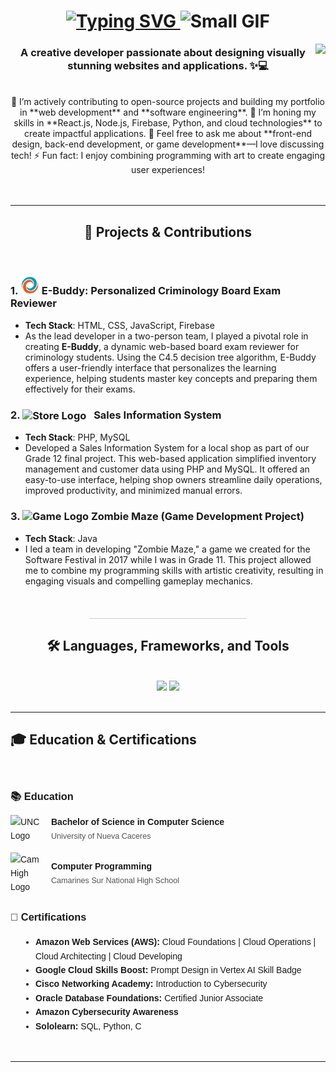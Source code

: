 <h1 align="center">
    <a href="https://git.io/typing-svg">
  <img src="https://readme-typing-svg.herokuapp.com?font=Space+Mono&size=25&duration=3000&pause=1000&color=11DAFF&center=true&width=590&height=100&lines=%F0%9F%91%8B+Hi%2C+I%E2%80%99m+Antonio+Abias+Jr.%2C;An+aspiring+Software+Engineer.;Let%E2%80%99s+connect+%E2%80%94+I%E2%80%99m+open+to+new+opportunities!&size=25&size=25&size=20" alt="Typing SVG" />
</a>
<img src="https://media2.giphy.com/media/kIqoOwOEurUpArjFkn/200w.gif" width="150" height="150" alt="Small GIF"/>
</h1>


<img align="right" src="https://visitor-badge.laobi.icu/badge?page_id=antonioabias.antonioabias" />


<h3 align="center">
  A creative developer passionate about designing visually stunning websites and applications. ✨💻
</h3>
<br/>



<div align="center">
  🔭 I’m actively contributing to open-source projects and building my portfolio in **web development** and **software engineering**.
  🌱 I’m honing my skills in **React.js, Node.js, Firebase, Python, and cloud technologies** to create impactful applications.
  💬 Feel free to ask me about **front-end design, back-end development, or game development**—I love discussing tech!
  ⚡ Fun fact: I enjoy combining programming with art to create engaging user experiences!
</div>
<br/>
<br/>
<hr/>



<h2 align="center">🎯 Projects & Contributions</h2>
<br/>
<div>
  
### 1. **<img src="e-buddy.png" alt="E-Buddy Logo" width="30" height="30"/> E-Buddy: Personalized Criminology Board Exam Reviewer**
  
- **Tech Stack**: HTML, CSS, JavaScript, Firebase
- As the lead developer in a two-person team, I played a pivotal role in creating **E-Buddy**, a dynamic web-based board exam reviewer for criminology students. Using the C4.5 decision tree algorithm, E-Buddy offers a user-friendly interface that personalizes the learning experience, helping students master key concepts and preparing them effectively for their exams.


### 2. **<img src="https://megaproplus.com/wp-content/uploads/2024/03/mp.png" alt="Store Logo" width="27" height="27" style="vertical-align: middle; margin-right: 8px;"/>  Sales Information System**

- **Tech Stack**: PHP, MySQL
- Developed a Sales Information System for a local shop as part of our Grade 12 final project. This web-based application simplified inventory management and customer data using PHP and MySQL. It offered an easy-to-use interface, helping shop owners streamline daily operations, improved productivity, and minimized manual errors.


### 3. **<img src="https://cdn-icons-png.flaticon.com/256/11892/11892377.png" alt="Game Logo" width="30" height="30"/> Zombie Maze (Game Development Project)**

- **Tech Stack**: Java
- I led a team in developing "Zombie Maze," a game we created for the Software Festival in 2017 while I was in Grade 11. This project allowed me to combine my programming skills with artistic creativity, resulting in engaging visuals and compelling gameplay mechanics.


</div>
</div>
<br/>
<hr style="width: 50%; border: none; height: 1px; background-color: #ccc; margin: 20px auto;" />



<h2 align="center">🛠️ Languages, Frameworks, and Tools</h2>

<br/>
<div align="center">
  <img src="https://skillicons.dev/icons?i=java,c,python,cpp,javascript,php,dart,html,css,jquery,nodejs,react,bootstrap" />
  <img src="https://skillicons.dev/icons?i=firebase,mysql,eclipse,github,visualstudio,vscode,aws,gcp,windows,powershell,npm,twitter,linkedin,figma" /><br>
</div>
<br/>
<hr/>



<!--
<div align="center">
  <h2>🐍 My Contributions </h2>
  <br>
  <img alt="snake eating my contributions" src="https://raw.githubusercontent.com/yourusername/yourusername/output/github-contribution-grid-snake.svg" />
  
  <br/><br/><br/>
</div>
<hr/>

<h2>⚡ Stats </h2>
<br/>
<div align="center">
  <img width=390 src="https://github-readme-streak-stats.vercel.app/?user=yourusername&count_private=true&theme=react&border_radius=10" alt="streak stats"/>
  <img width=390 src="https://github-readme-stats.vercel.app/api?username=yourusername&count_private=true&show_icons=true&theme=react&rank_icon=github&border_radius=10" alt="readme stats" />
  <br/>
  <img width=325 align="center" src="https://github-readme-stats.vercel.app/api/top-langs/?username=yourusername&hide=HTML&langs_count=8&layout=compact&theme=react&border_radius=10&size_weight=0.5&count_weight=0.5&exclude_repo=github-readme-stats" alt="top langs" />
</div>
<br/><br/>
<hr/>
<br/>
-->

<h2>🎓 Education & Certifications</h2>
<br/>

<div style="font-family: Arial, sans-serif; line-height: 1.6;">
  <!-- Education -->
  <h3>📚 Education</h3>
  <div style="display: flex; align-items: center; margin-bottom: 15px;">
    <!-- UNC -->
    <img src="https://unc.neolms.eu/files/86109/1200px-University_of_Nueva_Caceres_Seal(6).png?lmsauth=0d3e8d79854064302d3a29dc0243b9cba24f367f" alt="UNC Logo" width="50" style="margin-right: 15px;" />
    <div>
      <strong>Bachelor of Science in Computer Science</strong><br/>
      <span style="font-size: 0.9em; color: #555;">University of Nueva Caceres</span>
    </div>
  </div>

  <div style="display: flex; align-items: center; margin-bottom: 15px;">
    <!-- CamHigh -->
    <img src="https://encrypted-tbn0.gstatic.com/images?q=tbn:ANd9GcQhYwBW0XIb0J3VOXY3aHTLp9iPnQ_wxHyuEFPBrcYs5HXCg9Cishfza2SUvLRPqjWCNoQ&usqp=CAU" alt="CamHigh Logo" width="50" style="margin-right: 15px;" />
    <div>
      <strong>Computer Programming</strong><br/>
      <span style="font-size: 0.9em; color: #555;">Camarines Sur National High School</span>
    </div>
  </div>

  <!-- Certifications -->
  <h3>📜 Certifications</h3>
  <div style="margin-left: 20px;">
    <ul style="list-style-type: disc; padding-left: 20px;">
      <li><strong>Amazon Web Services (AWS):</strong> Cloud Foundations | Cloud Operations | Cloud Architecting | Cloud Developing</li>
      <li><strong>Google Cloud Skills Boost:</strong> Prompt Design in Vertex AI Skill Badge</li>
      <li><strong>Cisco Networking Academy:</strong> Introduction to Cybersecurity</li>
      <li><strong>Oracle Database Foundations:</strong> Certified Junior Associate</li>
      <li><strong>Amazon Cybersecurity Awareness</strong></li>
      <li><strong>Sololearn:</strong> SQL, Python, C</li>
    </ul>
  </div>
</div>

<br/>
<hr/>

<!--
<h2>🎮 Mini Game: Catch the Ball 🎮</h2>
<br/>
<div id="game-container" style="width: 300px; height: 200px; position: relative; border: 1px solid black; margin: auto;">
  <div id="ball" style="width: 20px; height: 20px; background-color: red; border-radius: 50%; position: absolute; top: 0; left: 140px;"></div>
  <div id="paddle" style="width: 60px; height: 10px; background-color: blue; position: absolute; bottom: 0; left: 120px;"></div>
</div>

<script>
  const ball = document.getElementById('ball');
  const paddle = document.getElementById('paddle');
  const gameContainer = document.getElementById('game-container');

  let ballX = 140;
  let ballY = 0;
  let ballSpeedX = 2;
  let ballSpeedY = 2;

  let paddleX = 120;
  let paddleSpeed = 20;

  document.addEventListener('keydown', (e) => {
    if (e.key === 'ArrowLeft' && paddleX > 0) {
      paddleX -= paddleSpeed;
    } else if (e.key === 'ArrowRight' && paddleX < 240) {
      paddleX += paddleSpeed;
    }
    paddle.style.left = `${paddleX}px`;
  });

  function update() {
    ballX += ballSpeedX;
    ballY += ballSpeedY;

    if (ballX <= 0 || ballX >= 280) {
      ballSpeedX *= -1;
    }

    if (ballY <= 0) {
      ballSpeedY *= -1;
    }

    if (ballY >= 180 && ballX > paddleX && ballX < paddleX + 60) {
      ballSpeedY *= -1;
    }

    if (ballY > 200) {
      alert('Game Over!');
      ballX = 140;
      ballY = 0;
      ballSpeedX = 2;
      ballSpeedY = 2;
    }

    ball.style.left = `${ballX}px`;
    ball.style.top = `${ballY}px`;

    requestAnimationFrame(update);
  }

  update();
</script>

<hr/>

<h2>🌈 3D Animation 🌈</h2>
<br/>
For 3D animations, you can use libraries like **Three.js** or embed a 3D model using **GLTF** format. Here's a simple example using Three.js:

```html
<script src="https://cdnjs.cloudflare.com/ajax/libs/three.js/r128/three.min.js"></script>
<script>
  const scene = new THREE.Scene();
  const camera = new THREE.PerspectiveCamera(75, window.innerWidth / window.innerHeight, 0.1, 1000);
  const renderer = new THREE.WebGLRenderer();

  renderer.setSize(window.innerWidth / 2, window.innerHeight / 2);
  document.body.appendChild(renderer.domElement);

  const geometry = new THREE.BoxGeometry();
  const material = new THREE.MeshBasicMaterial({ color: 0x00ff00 });
  const cube = new THREE.Mesh(geometry, material);
  scene.add(cube);

  camera.position.z = 5;

  function animate() {
    requestAnimationFrame(animate);
    cube.rotation.x += 0.01;
    cube.rotation.y += 0.01;
    renderer.render(scene, camera);
  }

  animate();
</script>
<hr/>

<h2>🙏 Thank You for Visiting! 🙏</h2>
<br/>

-->
